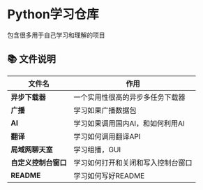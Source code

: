 # Python学习仓库

包含很多用于自己学习和理解的项目

## 📚 文件说明

| 文件名          | 作用                 |
|--------------|--------------------|
| **异步下载器**    | 一个实用性很高的异步多任务下载器   |
| **广播**       | 学习如果广播数据包          |
| **AI**       | 学习如果调用国内AI，和如何利用AI |
| **翻译**       | 学习如何调用翻译API        |
| **局域网聊天室**   | 学习组播，GUI           |
| **自定义控制台窗口** | 学习如何打开和关闭和写入控制台窗口  |
| **README**   | 学习如何写好README       |
